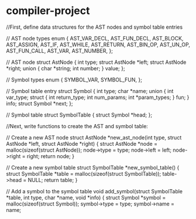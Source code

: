 # compiler-project

//First, define data structures for the AST nodes and symbol table entries

// AST node types
enum {
  AST_VAR_DECL,
  AST_FUN_DECL,
  AST_BLOCK,
  AST_ASSIGN,
  AST_IF,
  AST_WHILE,
  AST_RETURN,
  AST_BIN_OP,
  AST_UN_OP,
  AST_FUN_CALL,
  AST_VAR,
  AST_NUMBER,
};

// AST node
struct AstNode {
  int type;
  struct AstNode *left;
  struct AstNode *right;
  union {
    char *string;
    int number;
  } value;
};

// Symbol types
enum {
  SYMBOL_VAR,
  SYMBOL_FUN,
};

// Symbol table entry
struct Symbol {
  int type;
  char *name;
  union {
    int var_type;
    struct {
      int return_type;
      int num_params;
      int *param_types;
    } fun;
  } info;
  struct Symbol *next;
};

// Symbol table
struct SymbolTable {
  struct Symbol *head;
};



//Next, write functions to create the AST and symbol table:



// Create a new AST node
struct AstNode *new_ast_node(int type, struct AstNode *left, struct AstNode *right) {
  struct AstNode *node = malloc(sizeof(struct AstNode));
  node->type = type;
  node->left = left;
  node->right = right;
  return node;
}

// Create a new symbol table
struct SymbolTable *new_symbol_table() {
  struct SymbolTable *table = malloc(sizeof(struct SymbolTable));
  table->head = NULL;
  return table;
}

// Add a symbol to the symbol table
void add_symbol(struct SymbolTable *table, int type, char *name, void *info) {
  struct Symbol *symbol = malloc(sizeof(struct Symbol));
  symbol->type = type;
  symbol->name = name;
